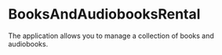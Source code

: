 # BooksAndAudiobooksRental
 The application allows you to manage a collection of books and audiobooks.
